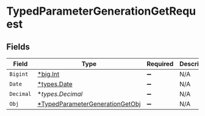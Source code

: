 # TypedParameterGenerationGetRequest


## Fields

| Field                                                                                        | Type                                                                                         | Required                                                                                     | Description                                                                                  |
| -------------------------------------------------------------------------------------------- | -------------------------------------------------------------------------------------------- | -------------------------------------------------------------------------------------------- | -------------------------------------------------------------------------------------------- |
| `Bigint`                                                                                     | [*big.Int](https://pkg.go.dev/math/big#Int)                                                  | :heavy_minus_sign:                                                                           | N/A                                                                                          |
| `Date`                                                                                       | [*types.Date](../../types/date.md)                                                           | :heavy_minus_sign:                                                                           | N/A                                                                                          |
| `Decimal`                                                                                    | **types.Decimal*                                                                             | :heavy_minus_sign:                                                                           | N/A                                                                                          |
| `Obj`                                                                                        | [*TypedParameterGenerationGetObj](../../models/operations/typedparametergenerationgetobj.md) | :heavy_minus_sign:                                                                           | N/A                                                                                          |
